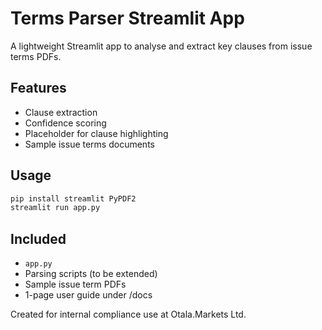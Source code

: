 
# Terms Parser Streamlit App

A lightweight Streamlit app to analyse and extract key clauses from issue terms PDFs.

## Features
- Clause extraction
- Confidence scoring
- Placeholder for clause highlighting
- Sample issue terms documents

## Usage
```bash
pip install streamlit PyPDF2
streamlit run app.py
```

## Included
- `app.py`
- Parsing scripts (to be extended)
- Sample issue term PDFs
- 1-page user guide under /docs

Created for internal compliance use at Otala.Markets Ltd.
